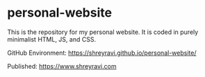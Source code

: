 # personal-website
This is the repository for my personal website. It is coded in purely minimalist HTML, JS, and CSS. 

GitHub Environment: https://shreyravi.github.io/personal-website/

Published: https://www.shreyravi.com
